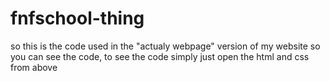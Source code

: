 # fnfschool-thing
so this is the code used in the "actualy webpage" version of my website so you can see the code, to see the code simply just open the html and css from above
